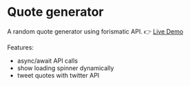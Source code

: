 # Quote generator
A random quote generator using forismatic API. 👉 [Live Demo](https://jinnnnn-n.github.io/just-js/quote-generator/)

Features:
- async/await API calls
- show loading spinner dynamically
- tweet quotes with twitter API